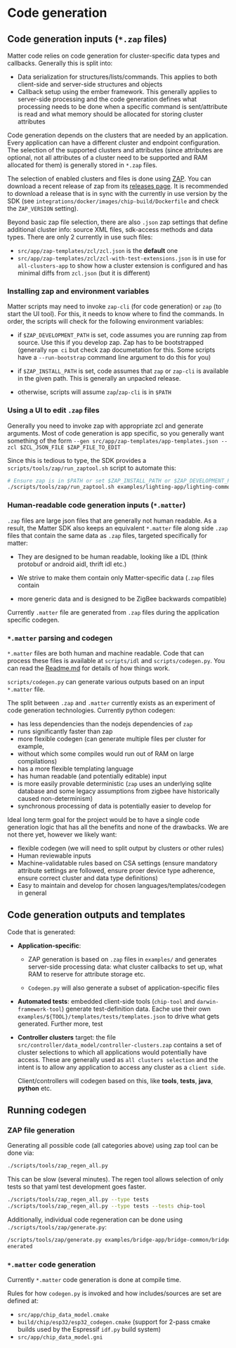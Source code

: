 # Code generation

## Code generation inputs (`*.zap` files)

Matter code relies on code generation for cluster-specific data types and
callbacks. Generally this is split into:

-   Data serialization for structures/lists/commands. This applies to both
    client-side and server-side structures and objects
-   Callback setup using the ember framework. This generally applies to
    server-side processing and the code generation defines what processing needs
    to be done when a specific command is sent/attribute is read and what memory
    should be allocated for storing cluster attributes

Code generation depends on the clusters that are needed by an application. Every
application can have a different cluster and endpoint configuration. The
selection of the supported clusters and attributes (since attributes are
optional, not all attributes of a cluster need to be supported and RAM allocated
for them) is generally stored in `*.zap` files.

The selection of enabled clusters and files is done using
[ZAP](https://github.com/project-chip/zap). You can download a recent release of
zap from its [releases page](https://github.com/project-chip/zap/releases). It
is recommended to download a release that is in sync with the currently in use
version by the SDK (see `integrations/docker/images/chip-build/Dockerfile` and
check the `ZAP_VERSION` setting).

Beyond basic zap file selection, there are also `.json` zap settings that define
additional cluster info: source XML files, sdk-access methods and data types.
There are only 2 currently in use such files:

-   `src/app/zap-templates/zcl/zcl.json` is the **default** one
-   `src/app/zap-templates/zcl/zcl-with-test-extensions.json` is in use for
    `all-clusters-app` to show how a cluster extension is configured and has
    minimal diffs from `zcl.json` (but it is different)

### Installing zap and environment variables

Matter scripts may need to invoke `zap-cli` (for code generation) or `zap` (to
start the UI tool). For this, it needs to know where to find the commands. In
order, the scripts will check for the following environment variables:

-   if `$ZAP_DEVELOPMENT_PATH` is set, code assumes you are running zap from
    source. Use this if you develop zap. Zap has to be bootstrapped (generally
    `npm ci` but check zap documetation for this. Some scripts have a
    `--run-bootstrap` command line argument to do this for you)

-   if `$ZAP_INSTALL_PATH` is set, code assumes that `zap` or `zap-cli` is
    available in the given path. This is generally an unpacked release.

-   otherwise, scripts will assume `zap`/`zap-cli` is in `$PATH`

### Using a UI to edit `.zap` files

Generally you need to invoke zap with appropriate zcl and generate arguments.
Most of code generation is app specific, so you generally want something of the
form
`--gen src/app/zap-templates/app-templates.json --zcl $ZCL_JSON_FILE $ZAP_FILE_TO_EDIT`

Since this is tedious to type, the SDK provides a
`scripts/tools/zap/run_zaptool.sh` script to automate this:

```bash
# Ensure zap is in $PATH or set $ZAP_INSTALL_PATH or $ZAP_DEVELOPMENT_PATH
./scripts/tools/zap/run_zaptool.sh examples/lighting-app/lighting-common/lighting-app.zap
```

### Human-readable code generation inputs (`*.matter`)

`.zap` files are large json files that are generally not human readable. As a
result, the Matter SDK also keeps an equivalent `*.matter` file along side
`.zap` files that contain the same data as `.zap` files, targeted specifically
for matter:

-   They are designed to be human readable, looking like a IDL (think protobuf
    or android aidl, thrift idl etc.)

-   We strive to make them contain only Matter-specific data (`.zap` files
    contain
-   more generic data and is designed to be ZigBee backwards compatible)

Currently `.matter` file are generated from `.zap` files during the application
specific codegen.

### `*.matter` parsing and codegen

`*.matter` files are both human and machine readable. Code that can process
these files is available at `scripts/idl` and `scripts/codegen.py`. You can read
the [Readme.md](../scripts/idl/README.md) for details of how things work.

`scripts/codegen.py` can generate various outputs based on an input `*.matter`
file.

The split between `.zap` and `.matter` currently exists as an experiment of code
generation technologies. Currently python codegen:

-   has less dependencies than the nodejs dependencies of `zap`
-   runs significantly faster than zap
-   more flexible codegen (can generate multiple files per cluster for example,
-   without which some compiles would run out of RAM on large compilations)
-   has a more flexible templating language
-   has human readable (and potentially editable) input
-   is more easily provable deterministic (`zap` uses an underlying sqlite
    database and some legacy assumptions from zigbee have historically caused
    non-determinism)
-   synchronous processing of data is potentially easier to develop for

Ideal long term goal for the project would be to have a single code generation
logic that has all the benefits and none of the drawbacks. We are not there yet,
however we likely want:

-   flexible codegen (we will need to split output by clusters or other rules)
-   Human reviewable inputs
-   Machine-validatable rules based on CSA settings (ensure mandatory attribute
    settings are followed, ensure proer device type adherence, ensure correct
    cluster and data type definitions)
-   Easy to maintain and develop for chosen languages/templates/codegen in
    general

## Code generation outputs and templates

Code that is generated:

-   **Application-specific**:

    -   ZAP generation is based on `.zap` files in `examples/` and generates
        server-side processing data: what cluster callbacks to set up, what RAM
        to reserve for attribute storage etc.

    -   `Codegen.py` will also generate a subset of application-specific files

-   **Automated tests**: embedded client-side tools (`chip-tool` and
    `darwin-framework-tool`) generate test-definition data. Eache use their own
    `examples/${TOOL}/templates/tests/templates.json` to drive what gets
    generated. Further more, test

-   **Controller clusters** target: the file
    `src/controller/data_model/controller-clusters.zap` contains a set of
    cluster selections to which all applications would potentially have access.
    These are generally used as `all clusters selection` and the intent is to
    allow any application to access any cluster as a `client side`.

    Client/controllers will codegen based on this, like **tools**, **tests**,
    **java**, **python** etc.

## Running codegen

### ZAP file generation

Generating all possible code (all categories above) using zap tool can be done
via:

```bash
./scripts/tools/zap_regen_all.py
```

This can be slow (several minutes). The regen tool allows selection of only
tests so that yaml test development goes faster.

```bash
./scripts/tools/zap_regen_all.py --type tests
./scripts/tools/zap_regen_all.py --type tests --tests chip-tool
```

Additionally, individual code regeneration can be done using
`./scripts/tools/zap/generate.py`:

```bash
/scripts/tools/zap/generate.py examples/bridge-app/bridge-common/bridge-app.zap -o zzz_generated/bridge-app/zap-g
enerated
```

### `*.matter` code generation

Currently `*.matter` code generation is done at compile time.

Rules for how `codegen.py` is invoked and how includes/sources are set are
defined at:

-   `src/app/chip_data_model.cmake`
-   `build/chip/esp32/esp32_codegen.cmake` (support for 2-pass cmake builds used
    by the Espressif `idf.py` build system)
-   `src/app/chip_data_model.gni`
